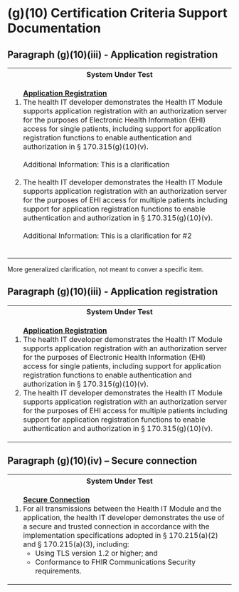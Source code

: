 # (g)(10) Certification Criteria Support Documentation

## Paragraph (g)(10)(iii) - Application registration
<table>
	<tr>
		<th>System Under Test</th>
	</tr>
	<tr>
		<td>
			<ol>
				<u><b>Application Registration</b></u>
				<li>The health IT developer demonstrates the Health IT Module supports application registration with an authorization server for the purposes of Electronic Health Information (EHI) access for single patients, including support for application registration functions to enable authentication and authorization in § 170.315(g)(10)(v).<br><br>Additional Information: This is a clarification<br><br></li>
				<li>The health IT developer demonstrates the Health IT Module supports application registration with an authorization server for the purposes of EHI access for multiple patients including support for application registration functions to enable authentication and authorization in § 170.315(g)(10)(v).<br><br>Additional Information: This is a clarification for #2<br><br></li>
			</ol>
		</td>
	</tr>
</table>



More generalized clarification, not meant to conver a specific item.
## Paragraph (g)(10)(iii) - Application registration
<table>
	<tr>
		<th>System Under Test</th>
	</tr>
	<tr>
		<td>
			<ol>
				<u><b>Application Registration</b></u>
				<li>The health IT developer demonstrates the Health IT Module supports application registration with an authorization server for the purposes of Electronic Health Information (EHI) access for single patients, including support for application registration functions to enable authentication and authorization in § 170.315(g)(10)(v).</li>
				<li>The health IT developer demonstrates the Health IT Module supports application registration with an authorization server for the purposes of EHI access for multiple patients including support for application registration functions to enable authentication and authorization in § 170.315(g)(10)(v).</li>
			</ol>
		</td>
	</tr>
</table>

## Paragraph (g)(10)(iv) – Secure connection
<table>
	<tr>
		<th>System Under Test</th>
	</tr>
	<tr>
		<td>
			<ol>
				<u><b>Secure Connection</b></u>
				<li>For all transmissions between the Health IT Module and the application, the health IT developer demonstrates the use of a secure and trusted connection in accordance with the implementation specifications adopted in § 170.215(a)(2) and § 170.215(a)(3), including:
					<ul>
						<li>Using TLS version 1.2 or higher; and</li>
						<li>Conformance to FHIR Communications Security requirements.</li>
					</ul>
				</li>
			</ol>
		</td>
	</tr>
</table>